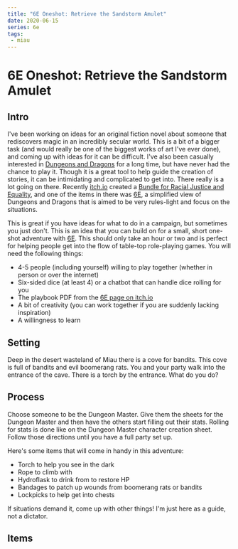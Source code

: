```yaml
---
title: "6E Oneshot: Retrieve the Sandstorm Amulet"
date: 2020-06-15
series: 6e
tags:
 - miau
---
```


# 6E Oneshot: Retrieve the Sandstorm Amulet

## Intro

I've been working on ideas for an original fiction novel about someone that
rediscovers magic in an incredibly secular world. This is a bit of a bigger task
(and would really be one of the biggest works of art I've ever done), and coming
up with ideas for it can be difficult. I've also been casually interested in
[Dungeons and Dragons](https://en.wikipedia.org/wiki/Dungeons_%26_Dragons) for a
long time, but have never had the chance to play it. Though it is a great tool
to help guide the creation of stories, it can be intimidating and complicated to
get into. There really is a lot going on there. Recently [itch.io][itch] created
a [Bundle for Racial Justice and Equality][itchbundle], and one of the items in
there was [6E][sixe], a simplified view of Dungeons and Dragons that is aimed to
be very rules-light and focus on the situations.

[itch]: https://itch.io
[itchbundle]: https://itch.io/b/520/bundle-for-racial-justice-and-equality
[sixe]: https://s-jared.itch.io/6e

This is great if you have ideas for what to do in a campaign, but sometimes you
just don't. This is an idea that you can build on for a small, short one-shot
adventure with [6E][sixe]. This should only take an hour or two and is perfect
for helping people get into the flow of table-top role-playing games. You will
need the following things:

- 4-5 people (including yourself) willing to play together (whether in person or
  over the internet)
- Six-sided dice (at least 4) or a chatbot that can handle dice rolling for you
- The playbook PDF from the [6E page on itch.io][sixe]
- A bit of creativity (you can work together if you are suddenly lacking
  inspiration)
- A willingness to learn

## Setting

Deep in the desert wasteland of Miau there is a cove for bandits. This cove is
full of bandits and evil boomerang rats. You and your party walk into the
entrance of the cave. There is a torch by the entrance. What do you do?

## Process

Choose someone to be the Dungeon Master. Give them the sheets for the Dungeon
Master and then have the others start filling out their stats. Rolling for stats
is done like on the Dungeon Master character creation sheet. Follow those
directions until you have a full party set up.

Here's some items that will come in handy in this adventure:

- Torch to help you see in the dark
- Rope to climb with
- Hydroflask to drink from to restore HP
- Bandages to patch up wounds from boomerang rats or bandits
- Lockpicks to help get into chests

If situations demand it, come up with other things! I'm just here as a guide,
not a dictator. 

## Items 
